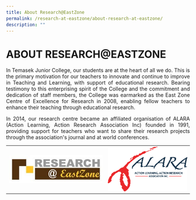```yaml
---
title: About Research@EastZone
permalink: /research-at-eastzone/about-research-at-eastzone/
description: ""
---
```

# ABOUT RESEARCH@EASTZONE

<p style="text-align: justify;">In Temasek Junior College, our students are at the heart of all we do. This is the primary motivation for our teachers to innovate and continue to improve in Teaching and Learning, with support of educational research. Bearing testimony to this enterprising spirit of the College and the commitment and dedication of staff members, the College was earmarked as the East Zone Centre of Excellence for Research in 2008, enabling fellow teachers to enhance their teaching through educational research.  </p>

<p style="text-align: justify;">In 2014, our research centre became an affiliated organisation of ALARA (Action Learning, Action Research Association Inc) founded in 1991, providing support for teachers who want to share their research projects through the association's journal and at world conferences.</p>


|   |   |
|:----:|:---:|
| ![](/images/Research@EastZone/Research%20EastZone.jpg)  |  ![](/images/Research@EastZone/ALARA.png) |
